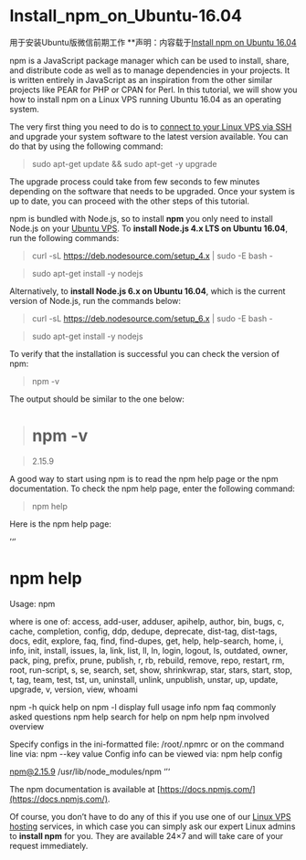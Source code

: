 # Install_npm_on_Ubuntu-16.04
用于安装Ubuntu版微信前期工作
**声明：内容载于[Install npm on Ubuntu 16.04](https://www.rosehosting.com/blog/install-npm-on-ubuntu-16-04/)

npm is a JavaScript package manager which can be used to install, share, and distribute code as well as to manage dependencies in your projects. It is written entirely in JavaScript as an inspiration from the other similar projects like PEAR for PHP or CPAN for Perl. In this tutorial, we will show you how to install npm on a Linux VPS running Ubuntu 16.04 as an operating system.

The very first thing you need to do is to [connect to your Linux VPS via SSH](https://www.rosehosting.com/blog/connect-to-your-linux-vps-via-ssh/) and upgrade your system software to the latest version available. You can do that by using the following command:

> sudo apt-get update && sudo apt-get -y upgrade

The upgrade process could take from few seconds to few minutes depending on the software that needs to be upgraded. Once your system is up to date, you can proceed with the other steps of this tutorial.

npm is bundled with Node.js, so to install **npm** you only need to install Node.js on your [Ubuntu VPS](https://www.rosehosting.com/ubuntu-vps.html). To **install Node.js 4.x LTS on Ubuntu 16.04**, run the following commands:

> curl -sL https://deb.nodesource.com/setup_4.x | sudo -E bash -

> sudo apt-get install -y nodejs

Alternatively, to **install Node.js 6.x on Ubuntu 16.04**, which is the current version of Node.js, run the commands below:

> curl -sL https://deb.nodesource.com/setup_6.x | sudo -E bash -

> sudo apt-get install -y nodejs

To verify that the installation is successful you can check the version of npm:

> npm -v

The output should be similar to the one below:

> # npm -v

> 2.15.9

A good way to start using npm is to read the npm help page or the npm documentation. To check the npm help page, enter the following command:

> npm help

Here is the npm help page:

’‘’
# npm help

Usage: npm 

where  is one of:
    access, add-user, adduser, apihelp, author, bin, bugs, c,
    cache, completion, config, ddp, dedupe, deprecate, dist-tag,
    dist-tags, docs, edit, explore, faq, find, find-dupes, get,
    help, help-search, home, i, info, init, install, issues, la,
    link, list, ll, ln, login, logout, ls, outdated, owner,
    pack, ping, prefix, prune, publish, r, rb, rebuild, remove,
    repo, restart, rm, root, run-script, s, se, search, set,
    show, shrinkwrap, star, stars, start, stop, t, tag, team,
    test, tst, un, uninstall, unlink, unpublish, unstar, up,
    update, upgrade, v, version, view, whoami

npm  -h     quick help on 
npm -l           display full usage info
npm faq          commonly asked questions
npm help   search for help on 
npm help npm     involved overview

Specify configs in the ini-formatted file:
    /root/.npmrc
or on the command line via: npm  --key value
Config info can be viewed via: npm help config

npm@2.15.9 /usr/lib/node_modules/npm
‘’‘

The npm documentation is available at [https://docs.npmjs.com/](https://docs.npmjs.com/).

Of course, you don’t have to do any of this if you use one of our [Linux VPS hosting](https://www.rosehosting.com/linux-vps-hosting.html) services, in which case you can simply ask our expert Linux admins to **install npm** for you. They are available 24×7 and will take care of your request immediately.
